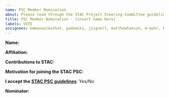 ```yaml
---
name: PSC Member Nomination
about: Please read through the STAC Project Steering Committee guidelines (https://github.com/radiantearth/stac-psc) before continuing. 
title: PSC Member Nomination - [insert name here]
labels: VOTE
assignees: emmanuelmathot, gadomski, jsignell, matthewhanson, m-mohr, PowerChell
---
```


**Name:** 

**Affiliation:** 

**Contributions to STAC:**

**Motivation for joining the STAC PSC:**

**I accept the [STAC PSC guidelines](https://github.com/radiantearth/stac-psc)**: Yes/No

**Nominator:** <!-- If you received a nomination from the current PSC via email or other communications, please indicate that in this form. If you are being nominated by a specific contributing individual, please tag them here. You do not need a nomination before -->
